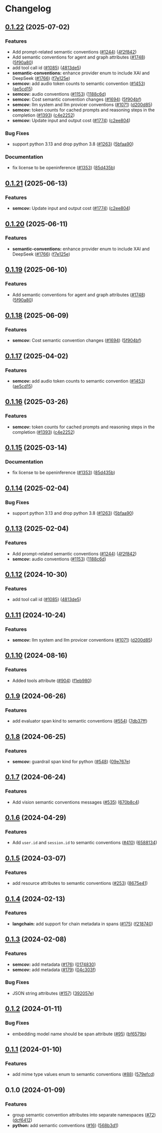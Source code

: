 # Changelog

## [0.1.22](https://github.com/RogerHYang/openinference/compare/python-openinference-semantic-conventions-v0.1.21...python-openinference-semantic-conventions-v0.1.22) (2025-07-02)


### Features

* Add prompt-related semantic conventions ([#1244](https://github.com/RogerHYang/openinference/issues/1244)) ([4f2f842](https://github.com/RogerHYang/openinference/commit/4f2f842f3c23f3269ea902054b0c9d9d23928285))
* Add semantic conventions for agent and graph attributes ([#1748](https://github.com/RogerHYang/openinference/issues/1748)) ([5f90a80](https://github.com/RogerHYang/openinference/commit/5f90a8014c216a821c299d0c7ea7aa79a4fc738d))
* add tool call id ([#1085](https://github.com/RogerHYang/openinference/issues/1085)) ([4813de5](https://github.com/RogerHYang/openinference/commit/4813de5e8f9e7a22e27e6c20353a529a7fd640b6))
* **semantic-conventions:** enhance provider enum to include XAI and DeepSeek ([#1766](https://github.com/RogerHYang/openinference/issues/1766)) ([f7e125e](https://github.com/RogerHYang/openinference/commit/f7e125ea70c181b2a3f069bcca4bae3bb75a7d45))
* **semcov:** add audio token counts to semantic convention  ([#1453](https://github.com/RogerHYang/openinference/issues/1453)) ([ae5cd15](https://github.com/RogerHYang/openinference/commit/ae5cd15d0a702f976908d84a6d87847859c4685a))
* **semcov:** audio conventions ([#1153](https://github.com/RogerHYang/openinference/issues/1153)) ([1188c6d](https://github.com/RogerHYang/openinference/commit/1188c6d3363a388f3eacf35c8a8669084fdefd5b))
* **semcov:** Cost semantic convention changes ([#1694](https://github.com/RogerHYang/openinference/issues/1694)) ([5f904bf](https://github.com/RogerHYang/openinference/commit/5f904bfad33e109843924aab1a609845a050d6f3))
* **semcov:** llm system and llm provicer conventions ([#1071](https://github.com/RogerHYang/openinference/issues/1071)) ([d200d85](https://github.com/RogerHYang/openinference/commit/d200d8509c28407c6b68426b579fd8a547f13579))
* **semcov:** token counts for cached prompts and reasoning steps in the completion ([#1393](https://github.com/RogerHYang/openinference/issues/1393)) ([c4e2252](https://github.com/RogerHYang/openinference/commit/c4e225244adc287b9b011972bc980550939e126a))
* **semcov:** Update input and output cost ([#1774](https://github.com/RogerHYang/openinference/issues/1774)) ([c2ee804](https://github.com/RogerHYang/openinference/commit/c2ee804e63cb4b5ff393238854c37d99c6f5d675))


### Bug Fixes

* support python 3.13 and drop python 3.8 ([#1263](https://github.com/RogerHYang/openinference/issues/1263)) ([5bfaa90](https://github.com/RogerHYang/openinference/commit/5bfaa90d800a8f725b3ac7444d16972ed7821738))


### Documentation

* fix license to be openinference ([#1353](https://github.com/RogerHYang/openinference/issues/1353)) ([85d435b](https://github.com/RogerHYang/openinference/commit/85d435be3af3de5424494cfbdd654454688b7377))

## [0.1.21](https://github.com/Arize-ai/openinference/compare/python-openinference-semantic-conventions-v0.1.20...python-openinference-semantic-conventions-v0.1.21) (2025-06-13)


### Features

* **semcov:** Update input and output cost ([#1774](https://github.com/Arize-ai/openinference/issues/1774)) ([c2ee804](https://github.com/Arize-ai/openinference/commit/c2ee804e63cb4b5ff393238854c37d99c6f5d675))

## [0.1.20](https://github.com/Arize-ai/openinference/compare/python-openinference-semantic-conventions-v0.1.19...python-openinference-semantic-conventions-v0.1.20) (2025-06-11)


### Features

* **semantic-conventions:** enhance provider enum to include XAI and DeepSeek ([#1766](https://github.com/Arize-ai/openinference/issues/1766)) ([f7e125e](https://github.com/Arize-ai/openinference/commit/f7e125ea70c181b2a3f069bcca4bae3bb75a7d45))

## [0.1.19](https://github.com/Arize-ai/openinference/compare/python-openinference-semantic-conventions-v0.1.18...python-openinference-semantic-conventions-v0.1.19) (2025-06-10)


### Features

* Add semantic conventions for agent and graph attributes ([#1748](https://github.com/Arize-ai/openinference/issues/1748)) ([5f90a80](https://github.com/Arize-ai/openinference/commit/5f90a8014c216a821c299d0c7ea7aa79a4fc738d))

## [0.1.18](https://github.com/Arize-ai/openinference/compare/python-openinference-semantic-conventions-v0.1.17...python-openinference-semantic-conventions-v0.1.18) (2025-06-09)


### Features

* **semcov:** Cost semantic convention changes ([#1694](https://github.com/Arize-ai/openinference/issues/1694)) ([5f904bf](https://github.com/Arize-ai/openinference/commit/5f904bfad33e109843924aab1a609845a050d6f3))

## [0.1.17](https://github.com/Arize-ai/openinference/compare/python-openinference-semantic-conventions-v0.1.16...python-openinference-semantic-conventions-v0.1.17) (2025-04-02)


### Features

* **semcov:** add audio token counts to semantic convention  ([#1453](https://github.com/Arize-ai/openinference/issues/1453)) ([ae5cd15](https://github.com/Arize-ai/openinference/commit/ae5cd15d0a702f976908d84a6d87847859c4685a))

## [0.1.16](https://github.com/Arize-ai/openinference/compare/python-openinference-semantic-conventions-v0.1.15...python-openinference-semantic-conventions-v0.1.16) (2025-03-26)


### Features

* **semcov:** token counts for cached prompts and reasoning steps in the completion ([#1393](https://github.com/Arize-ai/openinference/issues/1393)) ([c4e2252](https://github.com/Arize-ai/openinference/commit/c4e225244adc287b9b011972bc980550939e126a))

## [0.1.15](https://github.com/Arize-ai/openinference/compare/python-openinference-semantic-conventions-v0.1.14...python-openinference-semantic-conventions-v0.1.15) (2025-03-14)


### Documentation

* fix license to be openinference ([#1353](https://github.com/Arize-ai/openinference/issues/1353)) ([85d435b](https://github.com/Arize-ai/openinference/commit/85d435be3af3de5424494cfbdd654454688b7377))

## [0.1.14](https://github.com/Arize-ai/openinference/compare/python-openinference-semantic-conventions-v0.1.13...python-openinference-semantic-conventions-v0.1.14) (2025-02-04)


### Bug Fixes

* support python 3.13 and drop python 3.8 ([#1263](https://github.com/Arize-ai/openinference/issues/1263)) ([5bfaa90](https://github.com/Arize-ai/openinference/commit/5bfaa90d800a8f725b3ac7444d16972ed7821738))

## [0.1.13](https://github.com/Arize-ai/openinference/compare/python-openinference-semantic-conventions-v0.1.12...python-openinference-semantic-conventions-v0.1.13) (2025-02-04)


### Features

* Add prompt-related semantic conventions ([#1244](https://github.com/Arize-ai/openinference/issues/1244)) ([4f2f842](https://github.com/Arize-ai/openinference/commit/4f2f842f3c23f3269ea902054b0c9d9d23928285))
* **semcov:** audio conventions ([#1153](https://github.com/Arize-ai/openinference/issues/1153)) ([1188c6d](https://github.com/Arize-ai/openinference/commit/1188c6d3363a388f3eacf35c8a8669084fdefd5b))

## [0.1.12](https://github.com/Arize-ai/openinference/compare/python-openinference-semantic-conventions-v0.1.11...python-openinference-semantic-conventions-v0.1.12) (2024-10-30)


### Features

* add tool call id ([#1085](https://github.com/Arize-ai/openinference/issues/1085)) ([4813de5](https://github.com/Arize-ai/openinference/commit/4813de5e8f9e7a22e27e6c20353a529a7fd640b6))

## [0.1.11](https://github.com/Arize-ai/openinference/compare/python-openinference-semantic-conventions-v0.1.10...python-openinference-semantic-conventions-v0.1.11) (2024-10-24)


### Features

* **semcov:** llm system and llm provicer conventions ([#1071](https://github.com/Arize-ai/openinference/issues/1071)) ([d200d85](https://github.com/Arize-ai/openinference/commit/d200d8509c28407c6b68426b579fd8a547f13579))

## [0.1.10](https://github.com/Arize-ai/openinference/compare/python-openinference-semantic-conventions-v0.1.9...python-openinference-semantic-conventions-v0.1.10) (2024-08-16)


### Features

* Added tools attribute ([#904](https://github.com/Arize-ai/openinference/issues/904)) ([f1eb980](https://github.com/Arize-ai/openinference/commit/f1eb980a4a91d832c80252b254bf94a273c79031))

## [0.1.9](https://github.com/Arize-ai/openinference/compare/python-openinference-semantic-conventions-v0.1.8...python-openinference-semantic-conventions-v0.1.9) (2024-06-26)


### Features

* add evaluator span kind to semantic conventions ([#554](https://github.com/Arize-ai/openinference/issues/554)) ([7db37ff](https://github.com/Arize-ai/openinference/commit/7db37ff0ccd588086e9e49b00f78b207444b2119))

## [0.1.8](https://github.com/Arize-ai/openinference/compare/python-openinference-semantic-conventions-v0.1.7...python-openinference-semantic-conventions-v0.1.8) (2024-06-25)


### Features

* **semcov:** guardrail span kind for python ([#548](https://github.com/Arize-ai/openinference/issues/548)) ([09e767e](https://github.com/Arize-ai/openinference/commit/09e767e2e2f48480863dc0f87ae664222dee625f))

## [0.1.7](https://github.com/Arize-ai/openinference/compare/python-openinference-semantic-conventions-v0.1.6...python-openinference-semantic-conventions-v0.1.7) (2024-06-24)


### Features

* Add vision semantic conventions messages ([#535](https://github.com/Arize-ai/openinference/issues/535)) ([670b8c4](https://github.com/Arize-ai/openinference/commit/670b8c41a4699a25b676f56cb83c5f355fc62a9e))

## [0.1.6](https://github.com/Arize-ai/openinference/compare/python-openinference-semantic-conventions-v0.1.5...python-openinference-semantic-conventions-v0.1.6) (2024-04-29)


### Features

* Add `user.id` and `session.id` to semantic conventions ([#410](https://github.com/Arize-ai/openinference/issues/410)) ([6588134](https://github.com/Arize-ai/openinference/commit/6588134e099c86248a485bdc822c0e84853582e3))

## [0.1.5](https://github.com/Arize-ai/openinference/compare/python-openinference-semantic-conventions-v0.1.4...python-openinference-semantic-conventions-v0.1.5) (2024-03-07)


### Features

* add resource attributes to semantic conventions ([#253](https://github.com/Arize-ai/openinference/issues/253)) ([8675e41](https://github.com/Arize-ai/openinference/commit/8675e4109fb648d7de4ceb82814277b772a6cc3d))

## [0.1.4](https://github.com/Arize-ai/openinference/compare/python-openinference-semantic-conventions-v0.1.3...python-openinference-semantic-conventions-v0.1.4) (2024-02-13)


### Features

* **langchain:** add support for chain metadata in spans ([#175](https://github.com/Arize-ai/openinference/issues/175)) ([f218740](https://github.com/Arize-ai/openinference/commit/f2187403dccad43fe201be46ec4357ba2e1b1523))

## [0.1.3](https://github.com/Arize-ai/openinference/compare/python-openinference-semantic-conventions-v0.1.2...python-openinference-semantic-conventions-v0.1.3) (2024-02-08)


### Features

* **semcov:** add metadata ([#176](https://github.com/Arize-ai/openinference/issues/176)) ([0174830](https://github.com/Arize-ai/openinference/commit/0174830891cf91743b0c60d74239ebc5906704d6))
* **semcov:** add metadata ([#179](https://github.com/Arize-ai/openinference/issues/179)) ([04c303f](https://github.com/Arize-ai/openinference/commit/04c303f28241da264c11503bfd64892e4baadafd))


### Bug Fixes

* JSON string attributes ([#157](https://github.com/Arize-ai/openinference/issues/157)) ([392057e](https://github.com/Arize-ai/openinference/commit/392057ecf4b601c5d8149697b4b8b3e91a2a2af6))

## [0.1.2](https://github.com/Arize-ai/openinference/compare/python-openinference-semantic-conventions-v0.1.1...python-openinference-semantic-conventions-v0.1.2) (2024-01-11)


### Bug Fixes

* embedding model name should be span attribute ([#95](https://github.com/Arize-ai/openinference/issues/95)) ([bf6579b](https://github.com/Arize-ai/openinference/commit/bf6579b0543b247c181e1c0d57b91818bfc78b3c))

## [0.1.1](https://github.com/Arize-ai/openinference/compare/python-openinference-semantic-conventions-v0.1.0...python-openinference-semantic-conventions-v0.1.1) (2024-01-10)


### Features

* add mime type values enum to semantic conventions ([#88](https://github.com/Arize-ai/openinference/issues/88)) ([579efcd](https://github.com/Arize-ai/openinference/commit/579efcd074404d30d547b2d5598493a1a9a708eb))

## 0.1.0 (2024-01-09)


### Features

* group semantic convention attributes into separate namespaces ([#72](https://github.com/Arize-ai/openinference/issues/72)) ([dcf6412](https://github.com/Arize-ai/openinference/commit/dcf6412897e266069138f348face61d274015be8))
* **python:** add semantic comventions ([#16](https://github.com/Arize-ai/openinference/issues/16)) ([568b3d1](https://github.com/Arize-ai/openinference/commit/568b3d10d5254ccc2607a75e1f8ccf9b02b7f2c9))
